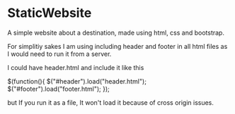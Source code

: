 # StaticWebsite
A simple website about a destination, made using html, css and bootstrap.

For simplitiy sakes I am using including header and footer in all html files as I  would need to run it from a server.

I could have header.html and include it like this

$(function(){
  $("#header").load("header.html"); 
  $("#footer").load("footer.html"); 
});

but If you run it as a file, It won't load it because of cross origin issues.


